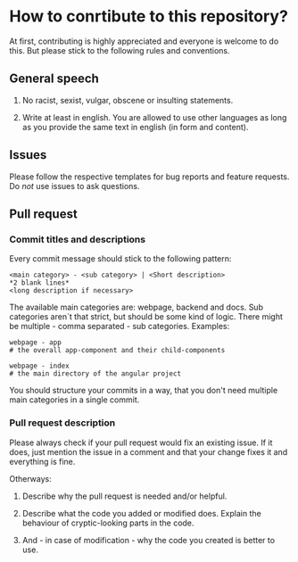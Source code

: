 # How to conrtibute to this repository?

At first, contributing is highly appreciated and everyone is welcome to do this. But please stick to the following rules and conventions.

## General speech

1. No racist, sexist, vulgar, obscene or insulting statements.

2. Write at least in english. You are allowed to use other languages as long as you provide the same text in english (in form and content).

## Issues

Please follow the respective templates for bug reports and feature requests. Do *not* use issues to ask questions.

## Pull request

### Commit titles and descriptions

Every commit message should stick to the following pattern:

```
<main category> - <sub category> | <Short description>  
*2 blank lines*
<long description if necessary>
```

The available main categories are: webpage, backend and docs.
Sub categories aren`t that strict, but should be some kind of logic. There might be multiple - comma separated - sub categories.
Examples:  
```
webpage - app
# the overall app-component and their child-components

webpage - index
# the main directory of the angular project
```

You should structure your commits in a way, that you don't need multiple main categories in a single commit.

### Pull request description

Please always check if your pull request would fix an existing issue. If it does, just mention the issue in a comment and that your change fixes it and everything is fine.

Otherways:

1. Describe why the pull request is needed and/or helpful.

2. Describe what the code you added or modified does. Explain the behaviour of cryptic-looking parts in the code.

3. And - in case of modification - why the code you created is better to use.
